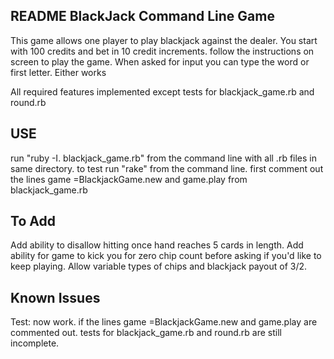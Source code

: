 README BlackJack Command Line Game
------------------------------------------
This game allows one player to play blackjack against the dealer.
You start with 100 credits and bet in 10 credit increments.
follow the instructions on screen to play the game.
When asked for input you can type the word or first letter. Either works

All required features implemented except tests for blackjack_game.rb and round.rb

USE
-------------------------------------------
run "ruby -I. blackjack_game.rb" from the command line with all .rb files in same directory.
to test run "rake" from the command line.
  first comment out the lines game =BlackjackGame.new and game.play
    from blackjack_game.rb

To Add
-------------------------------------------
Add ability to disallow hitting once hand reaches 5 cards in length.
Add ability for game to kick you for zero chip count before asking if you'd like to keep playing.
Allow variable types of chips and blackjack payout of 3/2.

Known Issues
-------------------------------------------
Test: now work. if the lines game =BlackjackGame.new and game.play are commented out.
  tests for blackjack_game.rb and round.rb are still incomplete.
